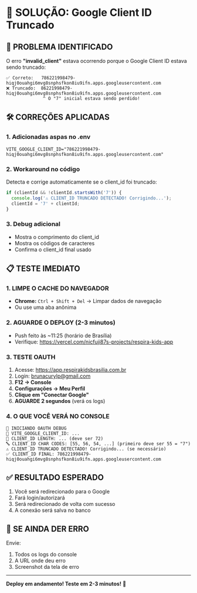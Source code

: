 # 🔧 SOLUÇÃO: Google Client ID Truncado

## 🐛 PROBLEMA IDENTIFICADO

O erro **"invalid_client"** estava ocorrendo porque o Google Client ID estava sendo truncado:

```
✅ Correto:   786221998479-hiqj0ouahgi6mvg8snphsfkon8iu9ifn.apps.googleusercontent.com
❌ Truncado:  86221998479-hiqj0ouahgi6mvg8snphsfkon8iu9ifn.apps.googleusercontent.com
              ^ O "7" inicial estava sendo perdido!
```

## 🛠️ CORREÇÕES APLICADAS

### 1. Adicionadas aspas no .env

```env
VITE_GOOGLE_CLIENT_ID="786221998479-hiqj0ouahgi6mvg8snphsfkon8iu9ifn.apps.googleusercontent.com"
```

### 2. Workaround no código

Detecta e corrige automaticamente se o client_id foi truncado:

```typescript
if (clientId && !clientId.startsWith('7')) {
  console.log('⚠️ CLIENT_ID TRUNCADO DETECTADO! Corrigindo...');
  clientId = '7' + clientId;
}
```

### 3. Debug adicional

- Mostra o comprimento do client_id
- Mostra os códigos de caracteres
- Confirma o client_id final usado

## 📋 TESTE IMEDIATO

### 1. LIMPE O CACHE DO NAVEGADOR

- **Chrome:** `Ctrl + Shift + Del` → Limpar dados de navegação
- Ou use uma aba anônima

### 2. AGUARDE O DEPLOY (2-3 minutos)

- Push feito às ~11:25 (horário de Brasília)
- Verifique: https://vercel.com/nicfuji87s-projects/respira-kids-app

### 3. TESTE OAUTH

1. Acesse: https://app.respirakidsbrasilia.com.br
2. Login: brunacurylp@gmail.com
3. **F12 → Console**
4. **Configurações → Meu Perfil**
5. **Clique em "Conectar Google"**
6. **AGUARDE 2 segundos** (verá os logs)

### 4. O QUE VOCÊ VERÁ NO CONSOLE

```
🚀 INICIANDO OAUTH DEBUG
🔑 VITE_GOOGLE_CLIENT_ID: ...
🔢 CLIENT_ID LENGTH: ... (deve ser 72)
🔤 CLIENT_ID CHAR CODES: [55, 56, 54, ...] (primeiro deve ser 55 = "7")
⚠️ CLIENT_ID TRUNCADO DETECTADO! Corrigindo... (se necessário)
✅ CLIENT_ID FINAL: 786221998479-hiqj0ouahgi6mvg8snphsfkon8iu9ifn.apps.googleusercontent.com
```

## ✅ RESULTADO ESPERADO

1. Você será redirecionado para o Google
2. Fará login/autorizará
3. Será redirecionado de volta com sucesso
4. A conexão será salva no banco

## 🚨 SE AINDA DER ERRO

Envie:

1. Todos os logs do console
2. A URL onde deu erro
3. Screenshot da tela de erro

---

**Deploy em andamento! Teste em 2-3 minutos!** 🚀
